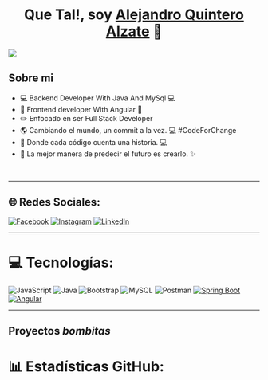 <div align="center">
<h1 align="center">Que Tal!, soy <a href="https://www.instagram.com/soyalejoquinteroa/">Alejandro Quintero Alzate</a> 👋</h1>
</div>
<img src="https://turbologo.com/designs/41491042"> 

<h/>

## Sobre mi

- 💻 Backend Developer With Java And MySql 💻 
- 📲 Frontend developer With Angular 📲
- ✏️ Enfocado en ser Full Stack Developer
- 🌎 Cambiando el mundo, un commit a la vez. 💻 #CodeForChange
- 📝 Donde cada código cuenta una historia. 💻
- 💪 La mejor manera de predecir el futuro es crearlo. ✨

<br>

<hr/>

## 🌐 Redes Sociales:
[![Facebook](https://img.shields.io/badge/Facebook-%231877F2.svg?logo=Facebook&logoColor=white)](https://www.facebook.com/alejo.quinteroalzate) [![Instagram](https://img.shields.io/badge/Instagram-%23E4405F.svg?logo=Instagram&logoColor=white)](https://www.instagram.com/soyalejoquinteroa/) [![LinkedIn](https://img.shields.io/badge/LinkedIn-%230077B5.svg?logo=linkedin&logoColor=white)](https://www.linkedin.com/in/alejandro-quintero-3079451a6/) 

<hr/>

# 💻 Tecnologías:
![JavaScript](https://img.shields.io/badge/javascript-%23323330.svg?style=for-the-badge&logo=javascript&logoColor=%23F7DF1E) ![Java](https://img.shields.io/badge/java-%23ED8B00.svg?style=for-the-badge&logo=java&logoColor=white)  ![Bootstrap](https://img.shields.io/badge/bootstrap-%23563D7C.svg?style=for-the-badge&logo=bootstrap&logoColor=white) ![MySQL](https://img.shields.io/badge/mysql-%2300f.svg?style=for-the-badge&logo=mysql&logoColor=white)  ![Postman](https://img.shields.io/badge/Postman-FF6C37?style=for-the-badge&logo=postman&logoColor=white) [![Spring Boot](https://img.shields.io/badge/Spring_Boot-2.5.0-green.svg)](https://spring.io/projects/spring-boot) [![Angular](https://img.shields.io/badge/Angular-12-red.svg)](https://angular.io/)

<hr/>



## Proyectos *bombitas*


# 📊 Estadísticas GitHub:

